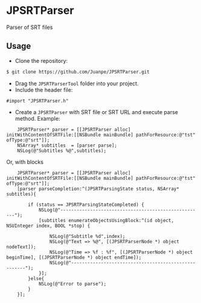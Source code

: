 JPSRTParser
===========

Parser of SRT files

## Usage
- Clone the repository:

```bash
$ git clone https://github.com/Juanpe/JPSRTParser.git
```

- Drag the ```JPSRTParserTool``` folder into your project.
- Include the header file:

```objc
#import "JPSRTParser.h"
```

- Create a ```JPSRTParser``` with SRT file or SRT URL and execute parse method. Example:


```objc
    JPSRTParser* parser = [[JPSRTParser alloc] initWithContentOfSRTFile:[[NSBundle mainBundle] pathForResource:@"tst" ofType:@"srt"]];
    NSArray* subtitles 	= [parser parse];
    NSLog(@"Subtitles %@",subtitles);
```

Or, with blocks

```objc
    JPSRTParser* parser = [[JPSRTParser alloc] initWithContentOfSRTFile:[[NSBundle mainBundle] pathForResource:@"tst" ofType:@"srt"]];
    [parser parseCompletion:^(JPSRTParsingState status, NSArray* subtitles){
    
        if (status == JPSRTParsingStateCompleted) {
            NSLog(@"-----------------------------------------------------");
            [subtitles enumerateObjectsUsingBlock:^(id object, NSUInteger index, BOOL *stop) {
                
                NSLog(@"Subtitle %d",index);
                NSLog(@"Text => %@", [(JPSRTParserNode *) object nodeText]);
                NSLog(@"Time => %f : %f", [(JPSRTParserNode *) object beginTime], [(JPSRTParserNode *) object endTime]);
                NSLog(@"-----------------------------------------------------");
            }];
        }else{
            NSLog(@"Error to parse");
        }
    }];
```

